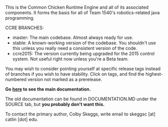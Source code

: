 This is the Common Chicken Runtime Engine and all of its associated components.
It forms the basis for all of Team 1540's robotics-related java programming.

CCRE BRANCHES:

* master: The main codebase. Almost always ready for use.
* stable: A known-working version of the codebase. You shouldn't use this unless you really need a consistent version of the code.
* ccre2015: The version currently being upgraded for the 2015 control system. Not useful right now unless you're a Beta team.

You may wish to consider pointing yourself at specific release tags instead of branches if you wish to have stability. Click on tags, and find the highest-numbered version not marked as a prerelease.

**Go [here](https://bitbucket.org/col6y/common-chicken-runtime-engine/wiki) to see the main documentation.**

The old documentation can be found in DOCUMENTATION.MD under the SOURCE tab, but **you probably don't want this.**

To contact the primary author, Colby Skeggs, write email to skeggsc [at] catlin [dot] edu.